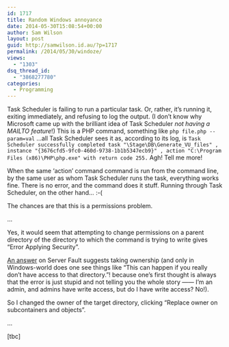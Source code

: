 ```yaml
---
id: 1717
title: Random Windows annoyance
date: 2014-05-30T15:08:54+00:00
author: Sam Wilson
layout: post
guid: http://samwilson.id.au/?p=1717
permalink: /2014/05/30/windoze/
views:
  - "1303"
dsq_thread_id:
  - "3868277780"
categories:
  - Programming
---
```

Task Scheduler is failing to run a particular task. Or, rather, it&#8217;s running it, exiting immediately, and refusing to log the output. (I don&#8217;t know why Microsoft came up with the brilliant idea of Task Scheduler _not having a MAILTO feature_!) This is a PHP command, something like `php file.php --param=val` &#8230;all Task Scheduler sees it as, according to its log, is `Task Scheduler successfully completed task "\Stage\DB\Generate_VU_files" , instance "{3676cfd5-9fc0-460d-9738-1b1b5347ecb9}" , action "C:\Program Files (x86)\PHP\php.exe" with return code 255.` Agh! Tell me more!

When the same &#8216;action&#8217; command command is run from the command line, by the same user as whom Task Scheduler runs the task, everything works fine. There is no error, and the command does it stuff. Running through Task Scheduler, on the other hand&#8230; :-(

The chances are that this is a permissions problem.

&#8230;

Yes, it would seem that attempting to change permissions on a parent directory of the directory to which the command is trying to write gives &#8220;Error Applying Security&#8221;.

[An answer](http://serverfault.com/a/192750) on Server Fault suggests taking ownership (and only in Windows-world does one see things like &#8220;This can happen if you really don&#8217;t have access to that directory.&#8221;! because one&#8217;s first thought is always that the error is just stupid and not telling you the whole story —— I&#8217;m an admin, and admins have write access, but do I have write access? No!).

So I changed the owner of the target directory, clicking &#8220;Replace owner on subcontainers and objects&#8221;.

&#8230;

[tbc]